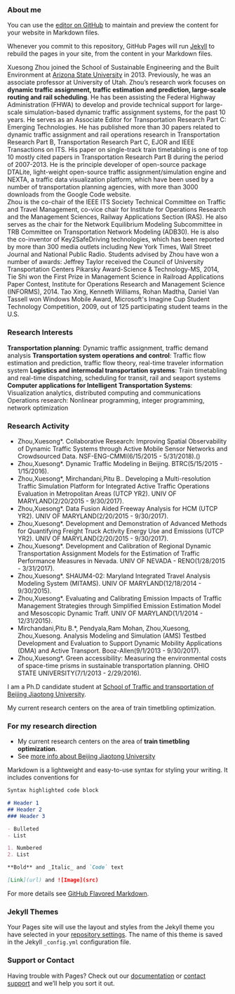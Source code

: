 ### About me

You can use the [editor on GitHub](https://github.com/zhangqin635/zhangqin635.github.io/edit/master/README.md) to maintain and preview the content for your website in Markdown files.

Whenever you commit to this repository, GitHub Pages will run [Jekyll](https://jekyllrb.com/) to rebuild the pages in your site, from the content in your Markdown files.

Xuesong Zhou joined the School of Sustainable Engineering and the Built Environment at [Arizona State University](https://isearch.asu.edu/profile/2182101) in 2013. Previously, he was an associate professor at University of Utah.
Zhou’s research work focuses on **dynamic traffic assignment, traffic estimation and prediction, large-scale routing and rail scheduling**. He has been assisting the Federal Highway Administration (FHWA) to develop and provide technical support for large-scale simulation-based dynamic traffic assignment systems, for the past 10 years. He serves as an Associate Editor for Transportation Research Part C: Emerging Technologies. He has published more than 30 papers related to dynamic traffic assignment and rail operations research in Transportation Research Part B, Transportation Research Part C, EJOR and IEEE Transactions on ITS. His paper on single-track train timetabling is one of top 10 mostly cited papers in Transportation Research Part B during the period of 2007-2013. He is the principle developer of open-source package DTALite, light-weight open-source traffic assignment/simulation engine and NEXTA, a traffic data visualization platform, which have been used by a number of transportation planning agencies, with more than 3000 downloads from the Google Code website.  
Zhou is the co-chair of the IEEE ITS Society Technical Committee on Traffic and Travel Management, co-vice chair for Institute for Operations Research and the Management Sciences, Railway Applications Section (RAS). He also serves as the chair for the Network Equilibrium Modeling Subcommittee in TRB Committee on Transportation Network Modeling (ADB30). He is also the co-inventor of Key2SafeDriving technologies, which has been reported by more than 300 media outlets including New York Times, Wall Street Journal and National Public Radio.
Students advised by Zhou have won a number of awards: Jeffrey Taylor received the Council of University Transportation Centers Pikarsky Award-Science & Technology-MS, 2014, Tie Shi won the First Prize in Management Science in Railroad Applications Paper Contest, Institute for Operations Research and Management Science (INFORMS), 2014. Tao Xing, Kenneth Williams, Rohan Madtha, Daniel Van Tassell won Windows Mobile Award, Microsoft's Imagine Cup Student Technology Competition, 2009, out of 125 participating student teams in the U.S.

### Research Interests

**Transportation planning**: Dynamic traffic assignment, traffic demand analysis
**Transportation system operations and control**: Traffic flow estimation and prediction, traffic flow theory, real-time traveler information system
**Logistics and intermodal transportation systems**: Train timetabling and real-time dispatching, scheduling for transit, rail and seaport systems
**Computer applications for Intelligent Transportation Systems**: Visualization analytics, distributed computing and communications
Operations research: Nonlinear programming, integer programming, network optimization

### Research Activity

- Zhou,Xuesong*. Collaborative Research: Improving Spatial Observability of Dynamic Traffic Systems through Active Mobile Sensor Networks and Crowdsourced Data. NSF-ENG-CMMI(6/15/2015 - 5/31/2018).()
- Zhou,Xuesong*. Dynamic Traffic Modeling in Beijing. BTRC(5/15/2015 - 1/15/2016).
- Zhou,Xuesong*, Mirchandani,Pitu B.. Developing a Multi-resolution Traffic Simulation Platform for Integrated Active Traffic Operations Evaluation in Metropolitan Areas (UTCP YR2). UNIV OF MARYLAND(2/20/2015 - 9/30/2017).
- Zhou,Xuesong*. Data Fusion Aided Freeway Analysis for HCM (UTCP YR2). UNIV OF MARYLAND(2/20/2015 - 9/30/2017).
- Zhou,Xuesong*. Development and Demonstration of Advanced Methods for Quantifying Freight Truck Activity Energy Use and Emissions (UTCP YR2). UNIV OF MARYLAND(2/20/2015 - 9/30/2017).
- Zhou,Xuesong*. Development and Calibration of Regional Dynamic Transportation Assignment Models for the Estimation of Traffic Performance Measures in Nevada. UNIV OF NEVADA - RENO(1/28/2015 - 3/31/2017).
- Zhou,Xuesong*. SHAUM4-02: Maryland Integrated Travel Analysis Modeling System (MITAMS). UNIV OF MARYLAND(12/18/2014 - 9/30/2015).
- Zhou,Xuesong*. Evaluating and Calibrating Emission Impacts of Traffic Management Strategies through Simplified Emission Estimation Model and Mesoscopic Dynamic Traff. UNIV OF MARYLAND(1/1/2014 - 12/31/2015).
- Mirchandani,Pitu B.*, Pendyala,Ram Mohan, Zhou,Xuesong, Zhou,Xuesong. Analysis Modeling and Simulation (AMS) Testbed Development and Evaluation to Support Dynamic Mobility Applications (DMA) and Active Transport. Booz-Allen(9/1/2013 - 9/30/2017).
- Zhou,Xuesong*. Green accessibility: Measuring the environmental costs of space-time prisms in sustainable transportation planning. OHIO STATE UNIVERSITY(7/1/2013 - 2/29/2016).







I am a Ph.D candidate student at [School of Traffic and transportation of Beijing Jiaotong University](http://trans.njtu.edu.cn/cms/). 

My current research centers on the area of train timetbling optimization.

### For my research direction

- My current research centers on the area of **train timetbling optimization**. 
- See [more info about Beijing Jiaotong University](www.njtu.edu.cn/)

Markdown is a lightweight and easy-to-use syntax for styling your writing. It includes conventions for

```markdown
Syntax highlighted code block

# Header 1
## Header 2
### Header 3

- Bulleted
- List

1. Numbered
2. List

**Bold** and _Italic_ and `Code` text

[Link](url) and ![Image](src)
```

For more details see [GitHub Flavored Markdown](https://guides.github.com/features/mastering-markdown/).

### Jekyll Themes

Your Pages site will use the layout and styles from the Jekyll theme you have selected in your [repository settings](https://github.com/zhangqin635/zhangqin635.github.io/settings). The name of this theme is saved in the Jekyll `_config.yml` configuration file.

### Support or Contact

Having trouble with Pages? Check out our [documentation](https://help.github.com/categories/github-pages-basics/) or [contact support](https://github.com/contact) and we’ll help you sort it out.
